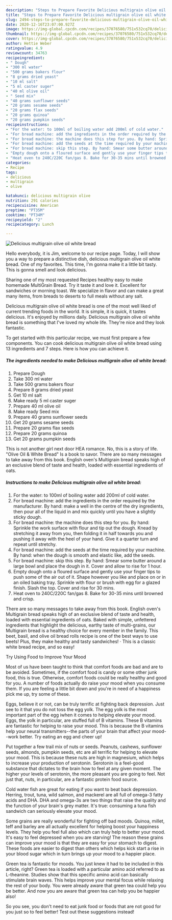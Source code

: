 ```yaml
---
description: "Steps to Prepare Favorite Delicious multigrain olive oil white bread"
title: "Steps to Prepare Favorite Delicious multigrain olive oil white bread"
slug: 2494-steps-to-prepare-favorite-delicious-multigrain-olive-oil-white-bread
date: 2020-12-16T23:07:00.927Z
image: https://img-global.cpcdn.com/recipes/37076580/751x532cq70/delicious-multigrain-olive-oil-white-bread-recipe-main-photo.jpg
thumbnail: https://img-global.cpcdn.com/recipes/37076580/751x532cq70/delicious-multigrain-olive-oil-white-bread-recipe-main-photo.jpg
cover: https://img-global.cpcdn.com/recipes/37076580/751x532cq70/delicious-multigrain-olive-oil-white-bread-recipe-main-photo.jpg
author: Hettie Weber
ratingvalue: 4.9
reviewcount: 34763
recipeingredient:
- " Dough"
- "300 ml water"
- "500 grams bakers flour"
- "8 grams dried yeast"
- "10 ml salt"
- "5 ml caster suger"
- "40 ml olive oil"
- " Seed mix"
- "40 grams sunflower seeds"
- "20 grams sesame seeds"
- "20 grams flax seeds"
- "20 grams quinoa"
- "20 grams pumpkin seeds"
recipeinstructions:
- "For the water: to 100ml of boiling water add 200ml of cold water."
- "For bread machine: add the ingredients in the order required by the manufacturer. By hand: make a well in the centre of the dry ingredients, then pour all of the liquid in and mix quickly until you have a slightly sticky dough."
- "For bread machine: the machine does this step for you. By hand: Sprinkle the work surface with flour and tip out the dough. Knead by stretching it away from you, then folding it in half towards you and pushing it away with the heel of your hand. Give it a quarter turn and repeat until stretchy."
- "For bread machine: add the seeds at the time required by your machine. By hand: when the dough is smooth and elastic like, add the seeds."
- "For bread machine: skip this step. By hand: Smear some butter around a large bowl and place the dough in it. Cover and allow to rise for 1 hour."
- "Empty dough onto a floured surface and gently use your finger tips to push some of the air out of it. Shape however you like and place on or in an oiled baking tray. Sprinkle with flour or brush with egg for a glazed finish. Slash the top. Cover and rise for 30 mins."
- "Heat oven to 240C/220C fan/gas 8. Bake for 30-35 mins until browned and crisp."
categories:
- Recipe
tags:
- delicious
- multigrain
- olive

katakunci: delicious multigrain olive 
nutrition: 291 calories
recipecuisine: American
preptime: "PT35M"
cooktime: "PT34M"
recipeyield: "2"
recipecategory: Lunch

---
```



![Delicious multigrain olive oil white bread](https://img-global.cpcdn.com/recipes/37076580/751x532cq70/delicious-multigrain-olive-oil-white-bread-recipe-main-photo.jpg)

Hello everybody, it is Jim, welcome to our recipe page. Today, I will show you a way to prepare a distinctive dish, delicious multigrain olive oil white bread. One of my favorites. This time, I'm gonna make it a little bit tasty. This is gonna smell and look delicious.

Sharing one of my most requested Recipes healthy easy to make homemade MultiGrain Bread. Try it taste it and love it. Excellent for sandwiches or morning toast. We specialize in flavor and can make a great many items, from breads to deserts to full meals without any salt.

Delicious multigrain olive oil white bread is one of the most well liked of current trending foods in the world. It is simple, it is quick, it tastes delicious. It's enjoyed by millions daily. Delicious multigrain olive oil white bread is something that I've loved my whole life. They're nice and they look fantastic.


To get started with this particular recipe, we must first prepare a few components. You can cook delicious multigrain olive oil white bread using 13 ingredients and 7 steps. Here is how you can achieve it.

<!--inarticleads1-->

##### The ingredients needed to make Delicious multigrain olive oil white bread:

1. Prepare  Dough
1. Take 300 ml water
1. Take 500 grams bakers flour
1. Prepare 8 grams dried yeast
1. Get 10 ml salt
1. Make ready 5 ml caster suger
1. Prepare 40 ml olive oil
1. Make ready  Seed mix
1. Prepare 40 grams sunflower seeds
1. Get 20 grams sesame seeds
1. Prepare 20 grams flax seeds
1. Prepare 20 grams quinoa
1. Get 20 grams pumpkin seeds


This is not another girl next door HEA romance. No, this is a story of life. &#34;Olive Oil &amp; White Bread&#34; Is a book to savor. There are so many messages to take away from this book. English oven&#39;s Multigrain bread speaks high of an exclusive blend of taste and health, loaded with essential ingredients of oats. 

<!--inarticleads2-->

##### Instructions to make Delicious multigrain olive oil white bread:

1. For the water: to 100ml of boiling water add 200ml of cold water.
1. For bread machine: add the ingredients in the order required by the manufacturer. By hand: make a well in the centre of the dry ingredients, then pour all of the liquid in and mix quickly until you have a slightly sticky dough.
1. For bread machine: the machine does this step for you. By hand: Sprinkle the work surface with flour and tip out the dough. Knead by stretching it away from you, then folding it in half towards you and pushing it away with the heel of your hand. Give it a quarter turn and repeat until stretchy.
1. For bread machine: add the seeds at the time required by your machine. By hand: when the dough is smooth and elastic like, add the seeds.
1. For bread machine: skip this step. By hand: Smear some butter around a large bowl and place the dough in it. Cover and allow to rise for 1 hour.
1. Empty dough onto a floured surface and gently use your finger tips to push some of the air out of it. Shape however you like and place on or in an oiled baking tray. Sprinkle with flour or brush with egg for a glazed finish. Slash the top. Cover and rise for 30 mins.
1. Heat oven to 240C/220C fan/gas 8. Bake for 30-35 mins until browned and crisp.


There are so many messages to take away from this book. English oven&#39;s Multigrain bread speaks high of an exclusive blend of taste and health, loaded with essential ingredients of oats. Baked with simple, unfettered ingredients that highlight the delicious, earthy taste of multi-grains, our Multigrain bread is a healthy choice for every member in the family. This beet, basil, and olive oil bread rolls recipe is one of the best ways to use beets! Plus, they make healthy and tasty sandwiches! · This is a classic white bread recipe, and so easy! 

Try Using Food to Improve Your Mood


Most of us have been taught to think that comfort foods are bad and are to be avoided. Sometimes, if the comfort food is candy or some other junk food, this is true. Otherwise, comfort foods could be really healthy and good for you. A number of foods actually do raise your mood when you consume them. If you are feeling a little bit down and you're in need of a happiness pick me up, try some of these.

Eggs, believe it or not, can be truly terrific at fighting back depression. Just see to it that you do not toss the egg yolk. The egg yolk is the most important part of the egg iwhen it comes to helping elevate your mood. Eggs, the yolk in particular, are stuffed full of B vitamins. These B vitamins are fantastic for helping to raise your mood. This is because the B vitamins help your neural transmitters--the parts of your brain that affect your mood--work better. Try eating an egg and cheer up!

Put together a few trail mix of nuts or seeds. Peanuts, cashews, sunflower seeds, almonds, pumpkin seeds, etc are all terrific for helping to elevate your mood. This is because these nuts are high in magnesium, which helps to increase your production of serotonin. Serotonin is a feel-good substance that dictates to the brain how to feel at any given moment. The higher your levels of serotonin, the more pleasant you are going to feel. Not just that, nuts, in particular, are a fantastic protein food source.

Cold water fish are great for eating if you want to beat back depression. Herring, trout, tuna, wild salmon, and mackerel are all full of omega-3 fatty acids and DHA. DHA and omega-3s are two things that raise the quality and the function of your brain's grey matter. It's true: consuming a tuna fish sandwich can seriously elevate your mood. 

Some grains are really wonderful for fighting off bad moods. Quinoa, millet, teff and barley are all actually excellent for helping boost your happiness levels. They help you feel full also which can truly help to better your mood. It's easy to feel depressed when you are starving! The reason these grains can improve your mood is that they are easy for your stomach to digest. These foods are easier to digest than others which helps kick start a rise in your blood sugar which in turn brings up your mood to a happier place.

Green tea is fantastic for moods. You just knew it had to be included in this article, right? Green tea is loaded with a particular amino acid referred to as L-theanine. Studies show that this specific amino acid can basically stimulate brain waves. This helps improve your mental focus while relaxing the rest of your body. You were already aware that green tea could help you be better. And now you are aware that green tea can help you be happier also!

So you see, you don't need to eat junk food or foods that are not good for you just so to feel better! Test out  these suggestions  instead!


